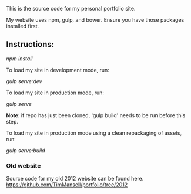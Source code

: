 This is the source code for my personal portfolio site.

My website uses npm, gulp, and bower.  Ensure you have those packages installed first.

## Instructions:

*npm install*

To load my site in development mode, run: 

*gulp serve:dev*

To load my site in production mode, run: 

*gulp serve*

**Note**: if repo has just been cloned, 'gulp build' needs to be run before this step.

To load my site in production mode using a clean repackaging of assets, run: 

*gulp serve:build*

### Old website
Source code for my old 2012 website can be found here. 
https://github.com/TimMansell/portfolio/tree/2012